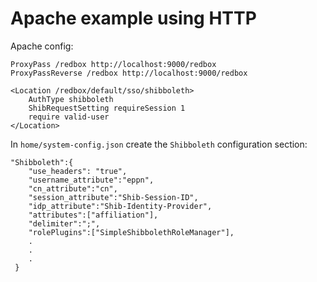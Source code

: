Apache example using HTTP
=====

Apache config:

    ProxyPass /redbox http://localhost:9000/redbox
    ProxyPassReverse /redbox http://localhost:9000/redbox

    <Location /redbox/default/sso/shibboleth>
        AuthType shibboleth
        ShibRequestSetting requireSession 1
        require valid-user
    </Location>


In `home/system-config.json` create the `Shibboleth` configuration section:

    "Shibboleth":{
        "use_headers": "true",
        "username_attribute":"eppn",
        "cn_attribute":"cn",
        "session_attribute":"Shib-Session-ID",
        "idp_attribute":"Shib-Identity-Provider",
        "attributes":["affiliation"],
        "delimiter":";",
        "rolePlugins":["SimpleShibbolethRoleManager"],
        .
        .
        .
     }
